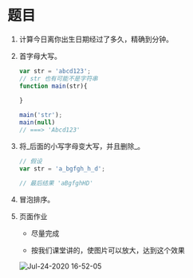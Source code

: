 # 题目

1. 计算今日离你出生日期经过了多久，精确到分钟。

2. 首字母大写。

   ```js
   var str = 'abcd123';
   // str 也有可能不是字符串
   function main(str){
     
   }
   
   main('str');
   main(null)
   // ===> 'Abcd123'
   ```

   

3. 将_后面的小写字母变大写，并且删除\_。

   ```js
   // 假设
   var str = 'a_bgfgh_h_d';
   
   // 最后结果 'aBgfghHD'
   ```

   

4. 冒泡排序。

5. 页面作业

   - 尽量完成

   - 按我们课堂讲的，使图片可以放大，达到这个效果

     

   ![Jul-24-2020 16-52-05](http://by-image.oss-cn-shanghai.aliyuncs.com/frontend/teach/Jul-24-2020%2016-52-05.gif)
